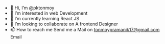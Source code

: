 - 👋 Hi, I’m @pktonmoy
- 👀 I’m interested in web Development 
- 🌱 I’m currently learning React JS
- 💞️ I’m looking to collaborate on A frontend Designer
- 📫 How to reach me Send me a Mail on tonmoypramanik17@gmail.com Email 

<!---
pktonmoy/pktonmoy is a ✨ special ✨ repository because its `README.md` (this file) appears on your GitHub profile.
You can click the Preview link to take a look at your changes.
--->
